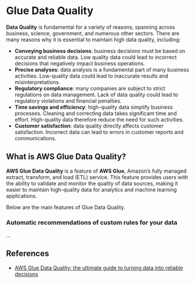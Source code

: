 # Glue Data Quality

**Data Quality** is fundamental for a variety of reasons, spanning across business,
science, government, and numerous other sectors. There are many reasons why it
is essential to maintain high data quality, including:

- **Conveying business decisions**: business decisions must be based on accurate and reliable data. Low quality data could lead to incorrect decisions that negatively impact business operations.
- **Precise analyses**: data analysis is a fundamental part of many business activities. Low-quality data could lead to inaccurate results and misinterpretations.
- **Regulatory compliance**: many companies are subject to strict regulations on data management. Lack of data quality could lead to regulatory violations and financial penalties.
- **Time savings and efficiency**: high-quality data simplify business processes. Cleaning and correcting data takes significant time and effort. High-quality data therefore reduce the need for such activities.
- **Customer satisfaction**: data quality directly affects customer satisfaction. Incorrect data can lead to errors in customer reports and communications.

## What is AWS Glue Data Quality?

**AWS Glue Data Quality** is a feature of **AWS Glue**, Amazon’s fully managed extract,
transform, and load (ETL) service. This feature provides users with the ability
to validate and monitor the quality of data sources, making it easier to maintain
high-quality data for analytics and machine learning applications.

Below are the main features of Glue Data Quality.

### Automatic recommendations of custom rules for your data

...

## References

- [AWS Glue Data Quality: the ultimate guide to turning data into reliable decisions](https://medium.com/data-reply-it-datatech/aws-glue-data-quality-the-ultimate-guide-to-turning-data-into-reliable-decisions-2382ba9ab5c0)

